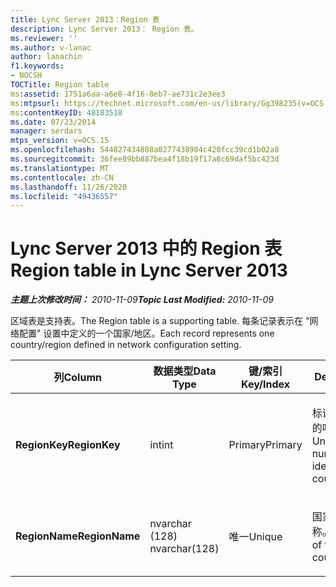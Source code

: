 ```yaml
---
title: Lync Server 2013：Region 表
description: Lync Server 2013： Region 表。
ms.reviewer: ''
ms.author: v-lanac
author: lanachin
f1.keywords:
- NOCSH
TOCTitle: Region table
ms:assetid: 1751a6aa-a6e8-4f16-8eb7-ae731c2e3ee3
ms:mtpsurl: https://technet.microsoft.com/en-us/library/Gg398235(v=OCS.15)
ms:contentKeyID: 48183518
ms.date: 07/23/2014
manager: serdars
mtps_version: v=OCS.15
ms.openlocfilehash: 544827434808a0277438984c420fcc39cd1b02a8
ms.sourcegitcommit: 36fee89bb887bea4f18b19f17a8c69daf5bc423d
ms.translationtype: MT
ms.contentlocale: zh-CN
ms.lasthandoff: 11/26/2020
ms.locfileid: "49436557"
---
```

# <a name="region-table-in-lync-server-2013"></a><span data-ttu-id="0aac3-103">Lync Server 2013 中的 Region 表</span><span class="sxs-lookup"><span data-stu-id="0aac3-103">Region table in Lync Server 2013</span></span>

<div data-xmlns="http://www.w3.org/1999/xhtml">

<div class="topic" data-xmlns="http://www.w3.org/1999/xhtml" data-msxsl="urn:schemas-microsoft-com:xslt" data-cs="https://msdn.microsoft.com/">

<div data-asp="https://msdn2.microsoft.com/asp">



</div>

<div id="mainSection">

<div id="mainBody"><span data-ttu-id="0aac3-104">

<span> </span></span><span class="sxs-lookup"><span data-stu-id="0aac3-104">

<span> </span></span></span>

<span data-ttu-id="0aac3-105">_**主题上次修改时间：** 2010-11-09_</span><span class="sxs-lookup"><span data-stu-id="0aac3-105">_**Topic Last Modified:** 2010-11-09_</span></span>

<span data-ttu-id="0aac3-106">区域表是支持表。</span><span class="sxs-lookup"><span data-stu-id="0aac3-106">The Region table is a supporting table.</span></span> <span data-ttu-id="0aac3-107">每条记录表示在 "网络配置" 设置中定义的一个国家/地区。</span><span class="sxs-lookup"><span data-stu-id="0aac3-107">Each record represents one country/region defined in network configuration setting.</span></span>


<table>
<colgroup>
<col style="width: 25%" />
<col style="width: 25%" />
<col style="width: 25%" />
<col style="width: 25%" />
</colgroup>
<thead>
<tr class="header">
<th><span data-ttu-id="0aac3-108"><strong>列</strong></span><span class="sxs-lookup"><span data-stu-id="0aac3-108"><strong>Column</strong></span></span></th>
<th><span data-ttu-id="0aac3-109"><strong>数据类型</strong></span><span class="sxs-lookup"><span data-stu-id="0aac3-109"><strong>Data Type</strong></span></span></th>
<th><span data-ttu-id="0aac3-110"><strong>键/索引</strong></span><span class="sxs-lookup"><span data-stu-id="0aac3-110"><strong>Key/Index</strong></span></span></th>
<th><span data-ttu-id="0aac3-111"><strong>Details</strong></span><span class="sxs-lookup"><span data-stu-id="0aac3-111"><strong>Details</strong></span></span></th>
</tr>
</thead>
<tbody>
<tr class="odd">
<td><p><span data-ttu-id="0aac3-112"><strong>RegionKey</strong></span><span class="sxs-lookup"><span data-stu-id="0aac3-112"><strong>RegionKey</strong></span></span></p></td>
<td><p><span data-ttu-id="0aac3-113">int</span><span class="sxs-lookup"><span data-stu-id="0aac3-113">int</span></span></p></td>
<td><p><span data-ttu-id="0aac3-114">Primary</span><span class="sxs-lookup"><span data-stu-id="0aac3-114">Primary</span></span></p></td>
<td><p><span data-ttu-id="0aac3-115">标识国家/地区的唯一号码。</span><span class="sxs-lookup"><span data-stu-id="0aac3-115">Unique number identifying the country/region.</span></span></p></td>
</tr>
<tr class="even">
<td><p><span data-ttu-id="0aac3-116"><strong>RegionName</strong></span><span class="sxs-lookup"><span data-stu-id="0aac3-116"><strong>RegionName</strong></span></span></p></td>
<td><p><span data-ttu-id="0aac3-117">nvarchar (128) </span><span class="sxs-lookup"><span data-stu-id="0aac3-117">nvarchar(128)</span></span></p></td>
<td><p><span data-ttu-id="0aac3-118">唯一</span><span class="sxs-lookup"><span data-stu-id="0aac3-118">Unique</span></span></p></td>
<td><p><span data-ttu-id="0aac3-119">国家/地区的名称。</span><span class="sxs-lookup"><span data-stu-id="0aac3-119">The name of the country/region.</span></span></p></td>
</tr>
</tbody>
</table><span data-ttu-id="0aac3-120">


</div>

<span> </span>

</div>

</div>

</span><span class="sxs-lookup"><span data-stu-id="0aac3-120">


</div>

<span> </span>

</div>

</div>

</span></span></div>

